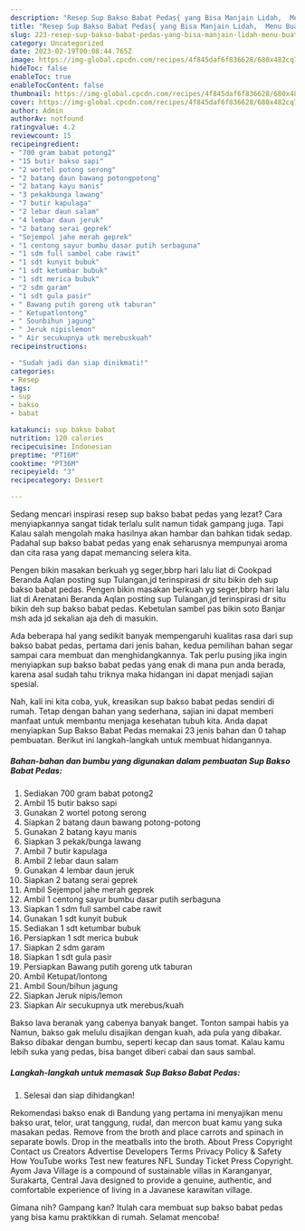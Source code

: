 ```yaml
---
description: "Resep Sup Bakso Babat Pedas{ yang Bisa Manjain Lidah,  Menu Buat lebaran"
title: "Resep Sup Bakso Babat Pedas{ yang Bisa Manjain Lidah,  Menu Buat lebaran"
slug: 223-resep-sup-bakso-babat-pedas-yang-bisa-manjain-lidah-menu-buat-lebaran
category: Uncategorized
date: 2023-02-19T00:08:44.765Z
image: https://img-global.cpcdn.com/recipes/4f845daf6f836628/680x482cq70/sup-bakso-babat-pedas-foto-resep-utama.jpg
hideToc: false
enableToc: true
enableTocContent: false
thumbnail: https://img-global.cpcdn.com/recipes/4f845daf6f836628/680x482cq70/sup-bakso-babat-pedas-foto-resep-utama.jpg
cover: https://img-global.cpcdn.com/recipes/4f845daf6f836628/680x482cq70/sup-bakso-babat-pedas-foto-resep-utama.jpg
author: Admin
authorAv: notfound
ratingvalue: 4.2
reviewcount: 15
recipeingredient:
- "700 gram babat potong2"
- "15 butir bakso sapi"
- "2 wortel potong serong"
- "2 batang daun bawang potongpotong"
- "2 batang kayu manis"
- "3 pekakbunga lawang"
- "7 butir kapulaga"
- "2 lebar daun salam"
- "4 lembar daun jeruk"
- "2 batang serai geprek"
- "Sejempol jahe merah geprek"
- "1 centong sayur bumbu dasar putih serbaguna"
- "1 sdm full sambel cabe rawit"
- "1 sdt kunyit bubuk"
- "1 sdt ketumbar bubuk"
- "1 sdt merica bubuk"
- "2 sdm garam"
- "1 sdt gula pasir"
- " Bawang putih goreng utk taburan"
- " Ketupatlontong"
- " Sounbihun jagung"
- " Jeruk nipislemon"
- " Air secukupnya utk merebuskuah"
recipeinstructions:

- "Sudah jadi dan siap dinikmati!"
categories:
- Resep
tags:
- sup
- bakso
- babat

katakunci: sup bakso babat 
nutrition: 120 calories
recipecuisine: Indonesian
preptime: "PT16M"
cooktime: "PT36M"
recipeyield: "3"
recipecategory: Dessert

---
```



Sedang mencari inspirasi resep sup bakso babat pedas yang lezat? Cara menyiapkannya sangat tidak terlalu sulit namun tidak gampang juga. Tapi Kalau salah mengolah maka hasilnya akan hambar dan bahkan tidak sedap. Padahal sup bakso babat pedas yang enak seharusnya mempunyai aroma dan cita rasa yang dapat memancing selera kita.


Pengen bikin masakan berkuah yg seger,bbrp hari lalu liat di Cookpad Beranda Aqlan posting sup Tulangan,jd terinspirasi dr situ bikin deh sup bakso babat pedas. Pengen bikin masakan berkuah yg seger,bbrp hari lalu liat di Arenatani Beranda Aqlan posting sup Tulangan,jd terinspirasi dr situ bikin deh sup bakso babat pedas. Kebetulan sambel pas bikin soto Banjar msh ada jd sekalian aja deh di masukin.

Ada beberapa hal yang sedikit banyak mempengaruhi kualitas rasa dari sup bakso babat pedas, pertama dari jenis bahan, kedua pemilihan bahan segar sampai cara membuat dan menghidangkannya. Tak perlu pusing jika ingin menyiapkan sup bakso babat pedas yang enak di mana pun anda berada, karena asal sudah tahu triknya maka hidangan ini dapat menjadi sajian spesial.


Nah, kali ini kita coba, yuk, kreasikan sup bakso babat pedas sendiri di rumah. Tetap dengan bahan yang sederhana, sajian ini dapat memberi manfaat untuk membantu menjaga kesehatan tubuh kita. Anda dapat menyiapkan Sup Bakso Babat Pedas memakai 23 jenis bahan dan 0 tahap pembuatan. Berikut ini langkah-langkah untuk membuat hidangannya.

<!--inarticleads1-->

##### Bahan-bahan dan bumbu yang digunakan dalam pembuatan Sup Bakso Babat Pedas:

1. Sediakan 700 gram babat potong2
1. Ambil 15 butir bakso sapi
1. Gunakan 2 wortel potong serong
1. Siapkan 2 batang daun bawang potong-potong
1. Gunakan 2 batang kayu manis
1. Siapkan 3 pekak/bunga lawang
1. Ambil 7 butir kapulaga
1. Ambil 2 lebar daun salam
1. Gunakan 4 lembar daun jeruk
1. Siapkan 2 batang serai geprek
1. Ambil Sejempol jahe merah geprek
1. Ambil 1 centong sayur bumbu dasar putih serbaguna
1. Siapkan 1 sdm full sambel cabe rawit
1. Gunakan 1 sdt kunyit bubuk
1. Sediakan 1 sdt ketumbar bubuk
1. Persiapkan 1 sdt merica bubuk
1. Siapkan 2 sdm garam
1. Siapkan 1 sdt gula pasir
1. Persiapkan  Bawang putih goreng utk taburan
1. Ambil  Ketupat/lontong
1. Ambil  Soun/bihun jagung
1. Siapkan  Jeruk nipis/lemon
1. Siapkan  Air secukupnya utk merebus/kuah


Bakso lava beranak yang cabenya banyak banget. Tonton sampai habis ya Namun, bakso gak melulu disajikan dengan kuah, ada pula yang dibakar. Bakso dibakar dengan bumbu, seperti kecap dan saus tomat. Kalau kamu lebih suka yang pedas, bisa banget diberi cabai dan saus sambal. 

<!--inarticleads2-->

##### Langkah-langkah untuk memasak Sup Bakso Babat Pedas:


1. Selesai dan siap dihidangkan!

Rekomendasi bakso enak di Bandung yang pertama ini menyajikan menu bakso urat, telor, urat tanggung, rudal, dan mercon buat kamu yang suka masakan pedas. Remove from the broth and place carrots and spinach in separate bowls. Drop in the meatballs into the broth. About Press Copyright Contact us Creators Advertise Developers Terms Privacy Policy &amp; Safety How YouTube works Test new features NFL Sunday Ticket Press Copyright. Ayom Java Village is a compound of sustainable villas in Karanganyar, Surakarta, Central Java designed to provide a genuine, authentic, and comfortable experience of living in a Javanese karawitan village. 

Gimana nih? Gampang kan? Itulah cara membuat sup bakso babat pedas yang bisa kamu praktikkan di rumah. Selamat mencoba!
